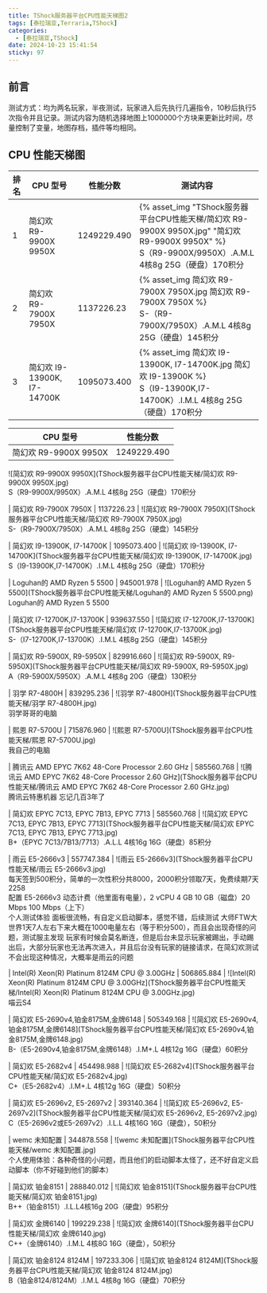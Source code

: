 ```yaml
---
title: TShock服务器平台CPU性能天梯图2
tags: [泰拉瑞亚,Terraria,TShock]
categories:
  - [泰拉瑞亚,TShock]
date: 2024-10-23 15:41:54
sticky: 97
---
```


## 前言

测试方式：均为两名玩家，半夜测试，玩家进入后先执行几遍指令，10秒后执行5次指令并且记录。测试内容为随机选择地图上1000000个方块来更新比时间，尽量控制了变量，地图存档，插件等均相同。

## CPU 性能天梯图
| 排名 | CPU 型号                  | 性能分数    | 测试内容                                                                 |
|------|--------------------------|-------------|--------------------------------------------------------------------------|
| 1    | 简幻欢 R9-9900X 9950X   | 1249229.490 | {% asset_img "TShock服务器平台CPU性能天梯/简幻欢 R9-9900X 9950X.jpg" "简幻欢 R9-9900X 9950X" %}<br>S（R9-9900X/9950X）.A.M.L 4核8g 25G（硬盘）170积分 |
| 2    | 简幻欢 R9-7900X 7950X   | 1137226.23  | {% asset_img 简幻欢 R9-7900X 7950X.jpg 简幻欢 R9-7900X 7950X %}<br>S-（R9-7900X/7950X）.A.M.L 4核8g 25G（硬盘）145积分 |
| 3    | 简幻欢 I9-13900K, I7-14700K | 1095073.400 | {% asset_img 简幻欢 I9-13900K, I7-14700K.jpg 简幻欢 I9-13900K %}<br>S（I9-13900K,I7-14700K）.I.M.L 4核8g 25G（硬盘）170积分 |



| CPU 型号                                  | 性能分数      |
|------------------------------------------|---------------|
| 简幻欢 R9-9900X 9950X                   | 1249229.490   |
![简幻欢 R9-9900X 9950X](TShock服务器平台CPU性能天梯/简幻欢 R9-9900X 9950X.jpg)  
S（R9-9900X/9950X）.A.M.L 4核8g 25G（硬盘）170积分

| 简幻欢 R9-7900X 7950X                   | 1137226.23    |
![简幻欢 R9-7900X 7950X](TShock服务器平台CPU性能天梯/简幻欢 R9-7900X 7950X.jpg)  
S-（R9-7900X/7950X）.A.M.L 4核8g 25G（硬盘）145积分

| 简幻欢 I9-13900K, I7-14700K             | 1095073.400   |
![简幻欢 I9-13900K, I7-14700K](TShock服务器平台CPU性能天梯/简幻欢 I9-13900K, I7-14700K.jpg)  
S（I9-13900K,I7-14700K）.I.M.L 4核8g 25G（硬盘）170积分

| Loguhan的 AMD Ryzen 5 5500               | 945001.978    |
![Loguhan的 AMD Ryzen 5 5500](TShock服务器平台CPU性能天梯/Loguhan的 AMD Ryzen 5 5500.png)  
Loguhan的 AMD Ryzen 5 5500

| 简幻欢 I7-12700K,I7-13700K               | 939637.550    |
![简幻欢 I7-12700K,I7-13700K](TShock服务器平台CPU性能天梯/简幻欢 I7-12700K,I7-13700K.jpg)  
S-（I7-12700K,I7-13700K）.I.M.L 4核8g 25G（硬盘）145积分

| 简幻欢 R9-5900X, R9-5950X               | 829916.660    |
![简幻欢 R9-5900X, R9-5950X](TShock服务器平台CPU性能天梯/简幻欢 R9-5900X, R9-5950X.jpg)  
A（R9-5900X/5950X）.A.M.L 4核8g 20G（硬盘）130积分

| 羽学 R7-4800H                           | 839295.236    |
![羽学 R7-4800H](TShock服务器平台CPU性能天梯/羽学 R7-4800H.jpg)  
羽学哥哥的电脑

| 熙恩 R7-5700U                           | 715876.960    |
![熙恩 R7-5700U](TShock服务器平台CPU性能天梯/熙恩 R7-5700U.jpg)  
我自己的电脑

| 腾讯云 AMD EPYC 7K62 48-Core Processor 2.60 GHz | 585560.768    |
![腾讯云 AMD EPYC 7K62 48-Core Processor 2.60 GHz](TShock服务器平台CPU性能天梯/腾讯云 AMD EPYC 7K62 48-Core Processor 2.60 GHz.jpg)  
腾讯云特惠机器 忘记几百3年了

| 简幻欢 EPYC 7C13, EPYC 7B13, EPYC 7713  | 585560.768    |
![简幻欢 EPYC 7C13, EPYC 7B13, EPYC 7713](TShock服务器平台CPU性能天梯/简幻欢 EPYC 7C13, EPYC 7B13, EPYC 7713.jpg)  
B+（EPYC 7C13/7B13/7713）.A.L.L 4核16g 16G（硬盘）85积分

| 雨云 E5-2666v3                          | 557747.384    |
![雨云 E5-2666v3](TShock服务器平台CPU性能天梯/雨云 E5-2666v3.jpg)  
每天签到500积分，简单的一次性积分共8000，2000积分领取7天，免费续期7天2258  
配置 E5-2666v3 动态计费（他里面有电量），2 vCPU 4 GB 10 GB（磁盘）20 Mbps 100 Mbps（上下）  
个人测试体验 面板很流畅，有自定义启动脚本，感觉不错，后续测试 大师FTW大世界1天7人左右下来大概在1000电量左右（等于积分500），而且会出现奇怪的问题，测试服主发现 玩家有时候会莫名断连，但是后台未显示玩家被踢出，手动踢出后，大部分玩家也无法再次进入，并且后台没有玩家的链接请求，在简幻欢测试不会出现这种情况，大概率是雨云的问题

| Intel(R) Xeon(R) Platinum 8124M CPU @ 3.00GHz | 506865.884    |
![Intel(R) Xeon(R) Platinum 8124M CPU @ 3.00GHz](TShock服务器平台CPU性能天梯/Intel(R) Xeon(R) Platinum 8124M CPU @ 3.00GHz.jpg)  
喵云S4

| 简幻欢 E5-2690v4,铂金8175M,金牌6148     | 505349.168    |
![简幻欢 E5-2690v4,铂金8175M,金牌6148](TShock服务器平台CPU性能天梯/简幻欢 E5-2690v4,铂金8175M,金牌6148.jpg)  
B-（E5-2690v4,铂金8175M,金牌6148）.I.M+.L 4核12g 16G（硬盘）60积分

| 简幻欢 E5-2682v4                        | 454498.988    |
![简幻欢 E5-2682v4](TShock服务器平台CPU性能天梯/简幻欢 E5-2682v4.jpg)  
C+（E5-2682v4）.I.M+.L 4核12g 16G（硬盘）50积分

| 简幻欢 E5-2696v2, E5-2697v2             | 393140.364    |
![简幻欢 E5-2696v2, E5-2697v2](TShock服务器平台CPU性能天梯/简幻欢 E5-2696v2, E5-2697v2.jpg)  
C（E5-2696v2或E5-2697v2）.I.L.L 4核16G 16G（硬盘），50积分

| wemc 未知配置                           | 344878.558    |
![wemc 未知配置](TShock服务器平台CPU性能天梯/wemc 未知配置.jpg)  
个人使用体验：各种奇怪的小问题，而且他们的启动脚本太怪了，还不好自定义启动脚本（你不好碰到他们的脚本）

| 简幻欢 铂金8151                         | 288840.012    |
![简幻欢 铂金8151](TShock服务器平台CPU性能天梯/简幻欢 铂金8151.jpg)  
B++（铂金8151）.I.L.L4核16g 20G（硬盘）95积分

| 简幻欢 金牌6140                         | 199229.238    |
![简幻欢 金牌6140](TShock服务器平台CPU性能天梯/简幻欢 金牌6140.jpg)  
C++（金牌6140）.I.M.L 4核8G 16G（硬盘），50积分

| 简幻欢 铂金8124 8124M                   | 197233.306    |
![简幻欢 铂金8124 8124M](TShock服务器平台CPU性能天梯/简幻欢 铂金8124 8124M.jpg)  
B（铂金8124/8124M）.I.M.L 4核8g 16G（硬盘）70积分
